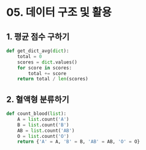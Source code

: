 # 05. 데이터 구조 및 활용

## 1. 평균 점수 구하기

``````python
def get_dict_avg(dict):
    total = 0
    scores = dict.values()
    for score in scores:
        total += score
    return total / len(scores)
``````



## 2. 혈액형 분류하기

``````python
def count_blood(list):
    A = list.count('A')
    B = list.count('B')
    AB = list.count('AB')
    O = list.count('O')
    return {'A' = A, 'B' = B, 'AB' = AB, 'O' = O}
``````

